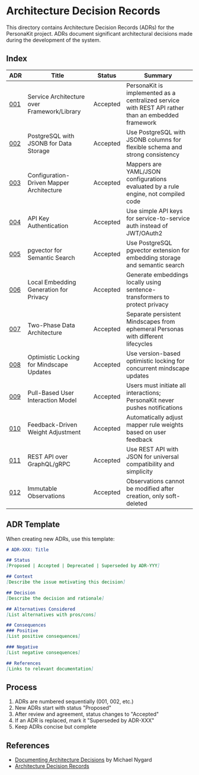 # Architecture Decision Records

This directory contains Architecture Decision Records (ADRs) for the PersonaKit project. ADRs document significant architectural decisions made during the development of the system.

## Index

| ADR | Title | Status | Summary |
|-----|-------|--------|---------|
| [001](001-service-architecture.md) | Service Architecture over Framework/Library | Accepted | PersonaKit is implemented as a centralized service with REST API rather than an embedded framework |
| [002](002-postgresql-jsonb-storage.md) | PostgreSQL with JSONB for Data Storage | Accepted | Use PostgreSQL with JSONB columns for flexible schema and strong consistency |
| [003](003-configuration-driven-mappers.md) | Configuration-Driven Mapper Architecture | Accepted | Mappers are YAML/JSON configurations evaluated by a rule engine, not compiled code |
| [004](004-api-key-authentication.md) | API Key Authentication | Accepted | Use simple API keys for service-to-service auth instead of JWT/OAuth2 |
| [005](005-pgvector-semantic-search.md) | pgvector for Semantic Search | Accepted | Use PostgreSQL pgvector extension for embedding storage and semantic search |
| [006](006-local-embedding-generation.md) | Local Embedding Generation for Privacy | Accepted | Generate embeddings locally using sentence-transformers to protect privacy |
| [007](007-two-phase-data-architecture.md) | Two-Phase Data Architecture | Accepted | Separate persistent Mindscapes from ephemeral Personas with different lifecycles |
| [008](008-optimistic-locking.md) | Optimistic Locking for Mindscape Updates | Accepted | Use version-based optimistic locking for concurrent mindscape updates |
| [009](009-pull-based-interaction.md) | Pull-Based User Interaction Model | Accepted | Users must initiate all interactions; PersonaKit never pushes notifications |
| [010](010-feedback-driven-weights.md) | Feedback-Driven Weight Adjustment | Accepted | Automatically adjust mapper rule weights based on user feedback |
| [011](011-rest-api-design.md) | REST API over GraphQL/gRPC | Accepted | Use REST API with JSON for universal compatibility and simplicity |
| [012](012-immutable-observations.md) | Immutable Observations | Accepted | Observations cannot be modified after creation, only soft-deleted |

## ADR Template

When creating new ADRs, use this template:

```markdown
# ADR-XXX: Title

## Status
[Proposed | Accepted | Deprecated | Superseded by ADR-YYY]

## Context
[Describe the issue motivating this decision]

## Decision
[Describe the decision and rationale]

## Alternatives Considered
[List alternatives with pros/cons]

## Consequences
### Positive
[List positive consequences]

### Negative
[List negative consequences]

## References
[Links to relevant documentation]
```

## Process

1. ADRs are numbered sequentially (001, 002, etc.)
2. New ADRs start with status "Proposed"
3. After review and agreement, status changes to "Accepted"
4. If an ADR is replaced, mark it "Superseded by ADR-XXX"
5. Keep ADRs concise but complete

## References

- [Documenting Architecture Decisions](https://cognitect.com/blog/2011/11/15/documenting-architecture-decisions) by Michael Nygard
- [Architecture Decision Records](https://adr.github.io/)